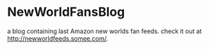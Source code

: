 # NewWorldFansBlog

a blog containing last Amazon new worlds fan feeds.
check it out at http://newworldfeeds.somee.com/.
